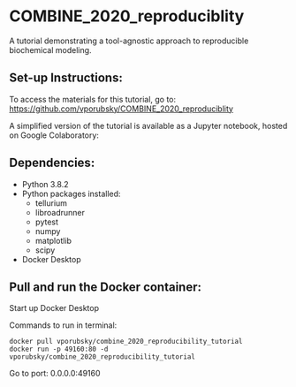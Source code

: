 # COMBINE_2020_reproduciblity

A tutorial demonstrating a tool-agnostic approach to reproducible biochemical modeling.

## Set-up Instructions:

To access the materials for this tutorial, go to: https://github.com/vporubsky/COMBINE_2020_reproduciblity

A simplified version of the tutorial is available as a Jupyter notebook, hosted on Google Colaboratory: 

## Dependencies:

- Python 3.8.2
- Python packages installed:
  - tellurium
  - libroadrunner
  - pytest
  - numpy
  - matplotlib
  - scipy
- Docker Desktop

## Pull and run the Docker container: 

Start up Docker Desktop

Commands to run in terminal: 

```
docker pull vporubsky/combine_2020_reproducibility_tutorial
docker run -p 49160:80 -d vporubsky/combine_2020_reproducibility_tutorial
```

Go to port: 0.0.0.0:49160


